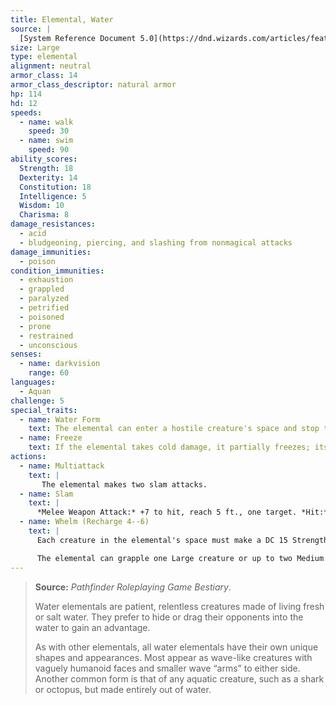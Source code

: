 ```yaml
---
title: Elemental, Water
source: |
  [System Reference Document 5.0](https://dnd.wizards.com/articles/features/systems-reference-document-srd)
size: Large
type: elemental
alignment: neutral
armor_class: 14
armor_class_descriptor: natural armor
hp: 114
hd: 12
speeds:
  - name: walk
    speed: 30
  - name: swim
    speed: 90
ability_scores:
  Strength: 18
  Dexterity: 14
  Constitution: 18
  Intelligence: 5
  Wisdom: 10
  Charisma: 8
damage_resistances:
  - acid
  - bludgeoning, piercing, and slashing from nonmagical attacks
damage_immunities:
  - poison
condition_immunities:
  - exhaustion
  - grappled
  - paralyzed
  - petrified
  - poisoned
  - prone
  - restrained
  - unconscious
senses:
  - name: darkvision
    range: 60
languages:
  - Aquan
challenge: 5
special_traits:
  - name: Water Form
    text: The elemental can enter a hostile creature's space and stop there. It can move through a space as narrow as 1 inch wide without squeezing.
  - name: Freeze
    text: If the elemental takes cold damage, it partially freezes; its speed is reduced by 20 feet until the end of its next turn.
actions:
  - name: Multiattack
    text: |
       The elemental makes two slam attacks.
  - name: Slam
    text: |
      *Melee Weapon Attack:* +7 to hit, reach 5 ft., one target. *Hit:* 13 (2d8 + 4) bludgeoning damage.
  - name: Whelm (Recharge 4--6)
    text: |
      Each creature in the elemental's space must make a DC 15 Strength saving throw. On a failure, a target takes 13 (2d8 + 4) bludgeoning damage. If it is Large or smaller, it is also grappled (escape DC 14). Until this grapple ends, the target is restrained and unable to breathe unless it can breathe water. If the saving throw is successful, the target is pushed out of the elemental's space.

      The elemental can grapple one Large creature or up to two Medium or smaller creatures at one time. At the start of each of the elemental's turns, each target grappled by it takes 13 (2d8 + 4) bludgeoning damage. A creature within 5 feet of the elemental can pull a creature or object out of it by taking an action to make a DC 14 Strength and succeeding.
---
```


> **Source:** *Pathfinder Roleplaying Game Bestiary*.
>
> Water elementals are patient, relentless creatures made of living fresh or salt water. They prefer to hide or drag their opponents into the water to gain an advantage.
>
> As with other elementals, all water elementals have their own unique shapes and appearances. Most appear as wave-like creatures with vaguely humanoid faces and smaller wave “arms” to either side. Another common form is that of any aquatic creature, such as a shark or octopus, but made entirely out of water.
